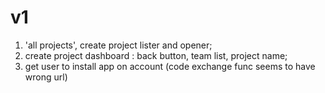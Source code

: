 # v1

1. 'all projects', create project lister and opener;
2. create project dashboard : back button, team list, project name;
3. get user to install app on account (code exchange func seems to have wrong url)
